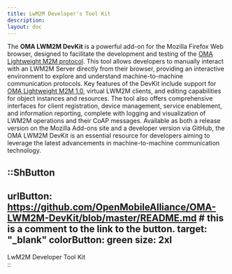 ```yaml
---
title: LwM2M Developer's Tool Kit
description:
layout: doc
---
```


The <strong>OMA LWM2M DevKit</strong></a> is a powerful add-on for the Mozilla Firefox Web browser, designed to facilitate the development and testing of the [OMA Lightweight M2M protocol](/lwm2m/applications-use-cases#lwm2m-messaging-procol). This tool allows developers to manually interact with an LWM2M Server directly from their browser, providing an interactive environment to explore and understand machine-to-machine communication protocols. Key features of the DevKit include support for [OMA Lightweight M2M 1.0](/lwm2m/resources/specifications#v11), virtual LWM2M clients, and editing capabilities for object instances and resources. The tool also offers comprehensive interfaces for client registration, device management, service enablement, and information reporting, complete with logging and visualization of LWM2M operations and their CoAP messages. Available as both a release version on the Mozilla Add-ons site and a developer version via GitHub, the OMA LWM2M DevKit is an essential resource for developers aiming to leverage the latest advancements in machine-to-machine communication technology.

::ShButton
---
urlButton: https://github.com/OpenMobileAlliance/OMA-LWM2M-DevKit/blob/master/README.md # this is a comment to the link to the button.
target: "_blank"
colorButton: green
size: 2xl 
---

LwM2M Developer Tool Kit  
::